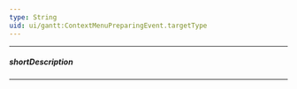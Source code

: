 ```yaml
---
type: String
uid: ui/gantt:ContextMenuPreparingEvent.targetType
---
```

---
##### shortDescription
<!-- Description goes here -->

---
<!-- Description goes here -->